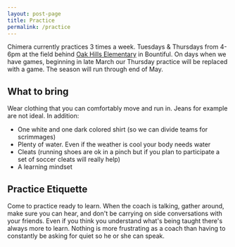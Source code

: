```yaml
---
layout: post-page
title: Practice
permalink: /practice
---
```


Chimera currently practices 3 times a week. Tuesdays & Thursdays from 4-6pm at the field behind [Oak Hills Elementary](https://www.google.com/maps/place/300+S+@+1226+E/@40.8855255,-111.8550633,18z/data=!4m5!3m4!1s0x8752580875fc69e7:0xab5101ed3e78fb9!8m2!3d40.885676!4d-111.8550149?authuser=1) in Bountiful. On days when we have games, beginning in late March our Thursday practice will be replaced with a game. The season will run through end of May.

## What to bring

Wear clothing that you can comfortably move and run in. Jeans for example are not ideal. In addition:

* One white and one dark colored shirt (so we can divide teams for scrimmages)
* Plenty of water. Even if the weather is cool your body needs water
* Cleats (running shoes are ok in a pinch but if you plan to participate a set of soccer cleats will really help)
* A learning mindset

## Practice Etiquette

Come to practice ready to learn. When the coach is talking, gather around, make sure you can hear, and don't be carrying on side conversations with your friends. Even if you think you understand what's being taught there's always more to learn. Nothing is more frustrating as a coach than having to constantly be asking for quiet so he or she can speak.

